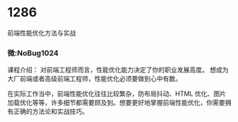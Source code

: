 # 1286
前端性能优化方法与实战
### 微:NoBug1024 


课程介绍：
对前端工程师而言，性能优化能力决定了你的职业发展高度。 想成为大厂前端或者高级前端工程师，性能优化必须要做到心中有数。

在实际工作当中，前端性能优化往往比较繁杂，防布局抖动、HTML 优化、图片加载优化等等，许多细节都需要顾及到。想要更好地掌握前端性能优化，你需要拥有正确的方法论和实战技巧。


